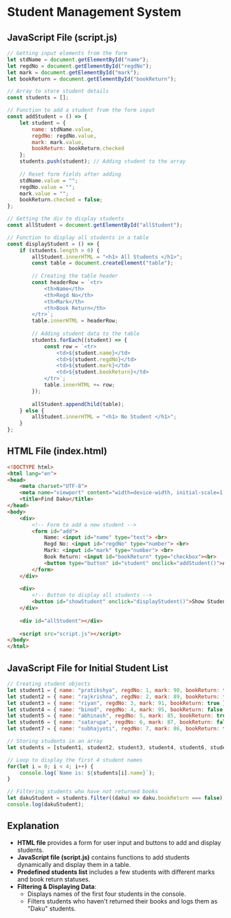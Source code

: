 # Student Management System

## JavaScript File (script.js)
```javascript
// Getting input elements from the form
let stdName = document.getElementById("name");
let regdNo = document.getElementById("regdNo");
let mark = document.getElementById("mark");
let bookReturn = document.getElementById("bookReturn");

// Array to store student details
const students = [];

// Function to add a student from the form input
const addStudent = () => {
    let student = {
        name: stdName.value,
        regdNo: regdNo.value,
        mark: mark.value,
        bookReturn: bookReturn.checked
    };
    students.push(student); // Adding student to the array
    
    // Reset form fields after adding
    stdName.value = "";
    regdNo.value = "";
    mark.value = "";
    bookReturn.checked = false;
};

// Getting the div to display students
const allStudent = document.getElementById("allStudent");

// Function to display all students in a table
const displayStudent = () => {
    if (students.length > 0) {
        allStudent.innerHTML = "<h1> All Students </h1>";
        const table = document.createElement("table");
        
        // Creating the table header
        const headerRow = `<tr>
            <th>Name</th>
            <th>Regd No</th>
            <th>Mark</th>
            <th>Book Return</th>
        </tr>`;
        table.innerHTML = headerRow;
        
        // Adding student data to the table
        students.forEach((student) => {
            const row = `<tr>
                <td>${student.name}</td>
                <td>${student.regdNo}</td>
                <td>${student.mark}</td>
                <td>${student.bookReturn}</td>
            </tr>`;
            table.innerHTML += row;
        });
        
        allStudent.appendChild(table);
    } else {
        allStudent.innerHTML = "<h1> No Student </h1>";
    }
};
```

## HTML File (index.html)
```html
<!DOCTYPE html>
<html lang="en">
<head>
    <meta charset="UTF-8">
    <meta name="viewport" content="width=device-width, initial-scale=1.0">
    <title>Find Daku</title>
</head>
<body>
    <div>
        <!-- Form to add a new student -->
        <form id="add">
            Name: <input id="name" type="text"> <br>
            Regd No: <input id="regdNo" type="number"> <br>
            Mark: <input id="mark" type="number"> <br>
            Book Return: <input id="bookReturn" type="checkbox"><br>
            <button type="button" id="student" onclick="addStudent()">ADD Student</button>
        </form>
    </div>
    
    <div>
        <!-- Button to display all students -->
        <button id="showStudent" onclick="displayStudent()">Show Student</button>
    </div>
    
    <div id="allStudent"></div>
    
    <script src="script.js"></script>
</body>
</html>
```

## JavaScript File for Initial Student List
```javascript
// Creating student objects
let student1 = { name: "pratikshya", regdNo: 1, mark: 90, bookReturn: true };
let student2 = { name: "rajkrishna", regdNo: 2, mark: 89, bookReturn: false };
let student3 = { name: "riyan", regdNo: 3, mark: 91, bookReturn: true };
let student4 = { name: "binod", regdNo: 4, mark: 95, bookReturn: false };
let student5 = { name: "abhinash", regdNo: 5, mark: 85, bookReturn: true };
let student6 = { name: "satarupa", regdNo: 6, mark: 87, bookReturn: false };
let student7 = { name: "subhajyoti", regdNo: 7, mark: 86, bookReturn: true };

// Storing students in an array
let students = [student1, student2, student3, student4, student6, student7];

// Loop to display the first 4 student names
for(let i = 0; i < 4; i++) {
    console.log(`Name is: ${students[i].name}`);
}

// Filtering students who have not returned books
let dakuStudent = students.filter((daku) => daku.bookReturn === false);
console.log(dakuStudent);
```

## Explanation
- **HTML file** provides a form for user input and buttons to add and display students.
- **JavaScript file (script.js)** contains functions to add students dynamically and display them in a table.
- **Predefined students list** includes a few students with different marks and book return statuses.
- **Filtering & Displaying Data**:
  - Displays names of the first four students in the console.
  - Filters students who haven't returned their books and logs them as "Daku" students.


